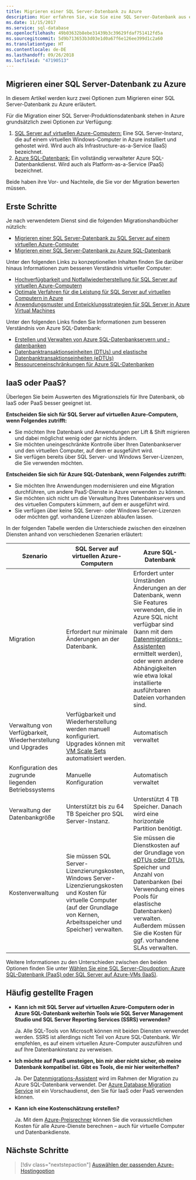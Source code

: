 ```yaml
---
title: Migrieren einer SQL Server-Datenbank zu Azure
description: Hier erfahren Sie, wie Sie eine SQL Server-Datenbank aus einer lokalen SQL Server-Instanz zu Azure migrieren.
ms.date: 11/15/2017
ms.service: sql-database
ms.openlocfilehash: 49b03632b8ebe31439b3c39629fdaf751412fd5a
ms.sourcegitcommit: 5d9b713653b3d03e1d0a67f6e126ee399d1c2a60
ms.translationtype: HT
ms.contentlocale: de-DE
ms.lasthandoff: 09/26/2018
ms.locfileid: "47190513"
---
```

## <a name="migrate-a-sql-server-database-to-azure"></a>Migrieren einer SQL Server-Datenbank zu Azure

In diesem Artikel werden kurz zwei Optionen zum Migrieren einer SQL Server-Datenbank zu Azure erläutert.

Für die Migration einer SQL Server-Produktionsdatenbank stehen in Azure grundsätzlich zwei Optionen zur Verfügung:

1. [SQL Server auf virtuellen Azure-Computern:](https://docs.microsoft.com/azure/virtual-machines/windows/sql/virtual-machines-windows-sql-server-iaas-overview) Eine SQL Server-Instanz, die auf einem virtuellen Windows-Computer in Azure installiert und gehostet wird. Wird auch als Infrastructure-as-a-Service (IaaS) bezeichnet.
2. [Azure SQL-Datenbank:](https://docs.microsoft.com/azure/sql-database/sql-database-technical-overview) Ein vollständig verwalteter Azure SQL-Datenbankdienst. Wird auch als Platform-as-a-Service (PaaS) bezeichnet.

Beide haben ihre Vor- und Nachteile, die Sie vor der Migration bewerten müssen.

## <a name="get-started"></a>Erste Schritte

Je nach verwendetem Dienst sind die folgenden Migrationshandbücher nützlich:

* [Migrieren einer SQL Server-Datenbank zu SQL Server auf einem virtuellen Azure-Computer](https://docs.microsoft.com/azure/virtual-machines/windows/sql/virtual-machines-windows-migrate-sql)
* [Migrieren einer SQL Server-Datenbank zu Azure SQL-Datenbank](https://docs.microsoft.com/azure/sql-database/sql-database-migrate-your-sql-server-database)

Unter den folgenden Links zu konzeptionellen Inhalten finden Sie darüber hinaus Informationen zum besseren Verständnis virtueller Computer:

* [Hochverfügbarkeit und Notfallwiederherstellung für SQL Server auf virtuellen Azure-Computern](https://docs.microsoft.com/azure/virtual-machines/windows/sql/virtual-machines-windows-sql-high-availability-dr)
* [Optimale Verfahren für die Leistung für SQL Server auf virtuellen Computern in Azure](https://docs.microsoft.com/azure/virtual-machines/windows/sql/virtual-machines-windows-sql-performance)
* [Anwendungsmuster und Entwicklungsstrategien für SQL Server in Azure Virtual Machines](https://docs.microsoft.com/azure/virtual-machines/windows/sql/virtual-machines-windows-sql-server-app-patterns-dev-strategies)

Unter den folgenden Links finden Sie Informationen zum besseren Verständnis von Azure SQL-Datenbank:

* [Erstellen und Verwalten von Azure SQL-Datenbankservern und -datenbanken](https://docs.microsoft.com/azure/sql-database/sql-database-servers-databases)
* [Datenbanktransaktionseinheiten (DTUs) und elastische Datenbanktransaktionseinheiten (eDTUs)](https://docs.microsoft.com/azure/sql-database/sql-database-what-is-a-dtu)
* [Ressourceneinschränkungen für Azure SQL-Datenbanken](https://docs.microsoft.com/azure/sql-database/sql-database-resource-limits)

## <a name="choosing-iaas-or-paas"></a>IaaS oder PaaS?

Überlegen Sie beim Auswerten des Migrationsziels für Ihre Datenbank, ob IaaS oder PaaS besser geeignet ist.

**Entscheiden Sie sich für SQL Server auf virtuellen Azure-Computern, wenn Folgendes zutrifft:**

* Sie möchten Ihre Datenbank und Anwendungen per Lift & Shift migrieren und dabei möglichst wenig oder gar nichts ändern.
* Sie möchten uneingeschränkte Kontrolle über Ihren Datenbankserver und den virtuellen Computer, auf dem er ausgeführt wird.
* Sie verfügen bereits über SQL Server- und Windows Server-Lizenzen, die Sie verwenden möchten.

**Entscheiden Sie sich für Azure SQL-Datenbank, wenn Folgendes zutrifft:**

* Sie möchten Ihre Anwendungen modernisieren und eine Migration durchführen, um andere PaaS-Dienste in Azure verwenden zu können.
* Sie möchten sich nicht um die Verwaltung Ihres Datenbankservers und des virtuellen Computers kümmern, auf dem er ausgeführt wird.
* Sie verfügen über keine SQL Server- oder Windows Server-Lizenzen oder möchten ggf. vorhandene Lizenzen ablaufen lassen.

In der folgenden Tabelle werden die Unterschiede zwischen den einzelnen Diensten anhand von verschiedenen Szenarien erläutert:

| Szenario | SQL Server auf virtuellen Azure-Computern | Azure SQL-Datenbank |
|----------|-------------------------|--------------------|
| Migration | Erfordert nur minimale Änderungen an der Datenbank. | Erfordert unter Umständen Änderungen an der Datenbank, wenn Sie Features verwenden, die in Azure SQL nicht verfügbar sind (kann mit dem [Datenmigrations-Assistenten](https://www.microsoft.com/download/details.aspx?id=53595) ermittelt werden), oder wenn andere Abhängigkeiten wie etwa lokal installierte ausführbaren Dateien vorhanden sind.|
| Verwaltung von Verfügbarkeit, Wiederherstellung und Upgrades | Verfügbarkeit und Wiederherstellung werden manuell konfiguriert. Upgrades können mit [VM Scale Sets](https://docs.microsoft.com/azure/virtual-machine-scale-sets/virtual-machine-scale-sets-automatic-upgrade) automatisiert werden. | Automatisch verwaltet |
| Konfiguration des zugrunde liegenden Betriebssystems | Manuelle Konfiguration | Automatisch verwaltet |
| Verwaltung der Datenbankgröße | Unterstützt bis zu 64 TB Speicher pro SQL Server-Instanz. | Unterstützt 4 TB Speicher. Danach wird eine horizontale Partition benötigt. |
| Kostenverwaltung | Sie müssen SQL Server-Lizenzierungskosten, Windows Server-Lizenzierungskosten und Kosten für virtuelle Computer (auf der Grundlage von Kernen, Arbeitsspeicher und Speicher) verwalten. | Sie müssen die Dienstkosten auf der Grundlage von [eDTUs oder DTUs](https://docs.microsoft.com/azure/sql-database/sql-database-what-is-a-dtu), Speicher und Anzahl von Datenbanken (bei Verwendung eines Pools für elastische Datenbanken) verwalten.  Außerdem müssen Sie die Kosten für ggf. vorhandene SLAs verwalten. |

Weitere Informationen zu den Unterschieden zwischen den beiden Optionen finden Sie unter [Wählen Sie eine SQL Server-Cloudoption: Azure SQL-Datenbank (PaaS) oder SQL Server auf Azure-VMs (IaaS)](https://docs.microsoft.com/azure/sql-database/sql-database-paas-vs-sql-server-iaas).

## <a name="faq"></a>Häufig gestellte Fragen

* **Kann ich mit SQL Server auf virtuellen Azure-Computern oder in Azure SQL-Datenbank weiterhin Tools wie SQL Server Management Studio und SQL Server Reporting Services (SSRS) verwenden?**

    Ja. Alle SQL-Tools von Microsoft können mit beiden Diensten verwendet werden. SSRS ist allerdings nicht Teil von Azure SQL-Datenbank. Wir empfehlen, es auf einem virtuellen Azure-Computer auszuführen und auf Ihre Datenbankinstanz zu verweisen.
    
* **Ich möchte auf PaaS umsteigen, bin mir aber nicht sicher, ob meine Datenbank kompatibel ist. Gibt es Tools, die mir hier weiterhelfen?**

    Ja. Der [Datenmigrations-Assistent](https://www.microsoft.com/download/details.aspx?id=53595) wird im Rahmen der Migration zu Azure SQL-Datenbank verwendet.  Der [Azure Database Migration Service](https://azure.microsoft.com/campaigns/database-migration/) ist ein Vorschaudienst, den Sie für IaaS oder PaaS verwenden können.

* **Kann ich eine Kostenschätzung erstellen?**

    Ja.  Mit dem [Azure-Preisrechner](https://azure.microsoft.com/pricing/calculator/) können Sie die voraussichtlichen Kosten für alle Azure-Dienste berechnen – auch für virtuelle Computer und Datenbankdienste.
    
## <a name="next-steps"></a>Nächste Schritte

> [!div class="nextstepaction"]
> [Auswählen der passenden Azure-Hostingoption](dotnet-howto-choose-migration.md)
